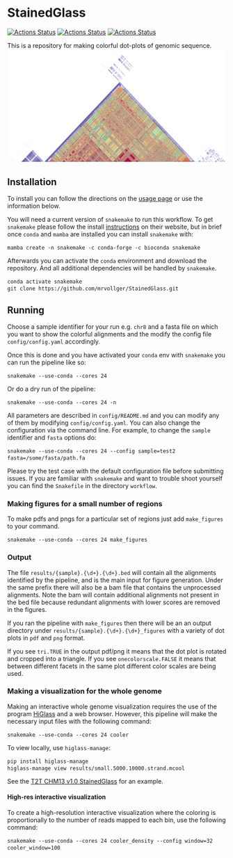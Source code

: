 # StainedGlass

[![Actions Status](https://github.com/mrvollger/StainedGlass/workflows/CI/badge.svg)](https://github.com/mrvollger/StainedGlass/actions)
[![Actions Status](https://github.com/mrvollger/StainedGlass/workflows/Linting/badge.svg)](https://github.com/mrvollger/StainedGlass/actions)
[![Actions Status](https://github.com/mrvollger/StainedGlass/workflows/black/badge.svg)](https://github.com/mrvollger/StainedGlass/actions)

This is a repository for making colorful dot-plots of genomic sequence.
![](images/chr8.png "chr8 cen")

## Installation

To install you can follow the directions on the [usage page](https://snakemake.github.io/snakemake-workflow-catalog?usage=mrvollger/StainedGlass) or use the information below.

You will need a current version of `snakemake` to run this workflow. To get `snakemake` please follow the install [instructions](https://snakemake.readthedocs.io/en/stable/getting_started/installation.html) on their website, but in brief once `conda` and `mamba` are installed you can install `snakemake` with:

```
mamba create -n snakemake -c conda-forge -c bioconda snakemake
```

Afterwards you can activate the `conda` environment and download the repository. And all additional dependencies will be handled by `snakemake`.

```
conda activate snakemake
git clone https://github.com/mrvollger/StainedGlass.git
```

## Running

Choose a sample identifier for your run e.g. `chr8` and a fasta file on which you want to show the colorful alignments and the modify the config file `config/config.yaml` accordingly.

Once this is done and you have activated your `conda` env with `snakemake` you can run the pipeline like so:

```
snakemake --use-conda --cores 24
```

Or do a dry run of the pipeline:

```
snakemake --use-conda --cores 24 -n
```

All parameters are described in `config/README.md` and you can modify any of them
by modifying `config/config.yaml`. You can also change the configuration via the command line. For example, to change the `sample` identifier and `fasta` options do:

```
snakemake --use-conda --cores 24 --config sample=test2 fasta=/some/fasta/path.fa
```

Please try the test case with the default configuration file before submitting issues.
If you are familiar with `snakemake` and want to trouble shoot yourself you can find the `Snakefile` in the directory `workflow`.

### Making figures for a small number of regions

To make pdfs and pngs for a particular set of regions just add `make_figures` to your command.

```
snakemake --use-conda --cores 24 make_figures
```

### Output

The file `results/{sample}.{\d+}.{\d+}.bed` will contain all the alignments identified by the pipeline, and is the main input for figure generation. Under the same prefix there will also be a bam file that contains the unprocessed alignments. Note the bam will contain additional alignments not present in the bed file because redundant alignments with lower scores are removed in the figures.

If you ran the pipeline with `make_figures` then there will be an an output directory under `results/{sample}.{\d+}.{\d+}_figures` with a variety of dot plots in `pdf` and `png` format.

If you see `tri.TRUE` in the output pdf/png it means that the dot plot is rotated and cropped into a triangle. If you see `onecolorscale.FALSE` it means that between different facets in the same plot different color scales are being used.

### Making a visualization for the whole genome

Making an interactive whole genome visualization requires the use of the program [HiGlass](https://higlass.io/) and a web browser. However, this pipeline will make the necessary input files with the following command:

```
snakemake --use-conda --cores 24 cooler
```

To view locally, use `higlass-manage`:

```
pip install higlass-manage
higlass-manage view results/small.5000.10000.strand.mcool
```

See the [T2T CHM13 v1.0 StainedGlass](https://resgen.io/paper-data/T2T/views/MtjcVgrlQmymnHIvdck5-g) for an example.

#### High-res interactive visualization

To create a high-resolution interactive visualization where the
coloring is proportionally to the number of reads mapped to each bin, use the following command:

```
snakemake --use-conda --cores 24 cooler_density --config window=32 cooler_window=100
```
